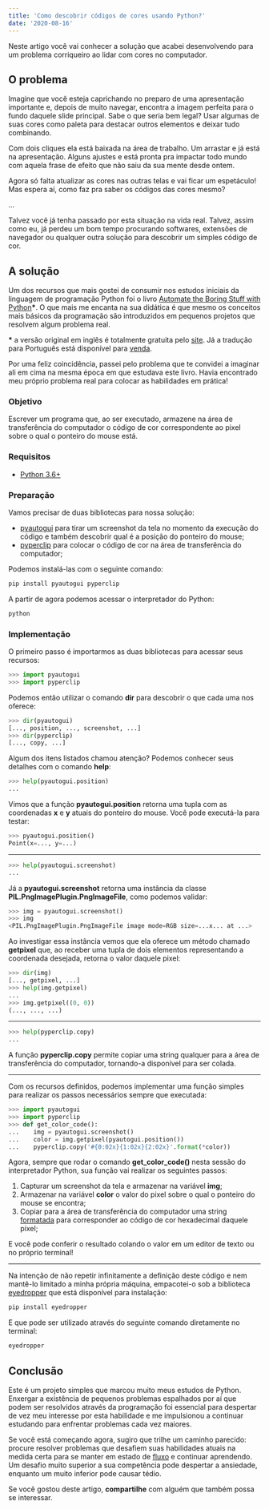 ```yaml
---
title: 'Como descobrir códigos de cores usando Python?'
date: '2020-08-16'
---
```


Neste artigo você vai conhecer a solução que acabei desenvolvendo para um problema corriqueiro ao lidar com cores no computador.

## O problema

Imagine que você esteja caprichando no preparo de uma apresentação importante e, depois de muito navegar, encontra a imagem perfeita para o fundo daquele slide principal. Sabe o que seria bem legal? Usar algumas de suas cores como paleta para destacar outros elementos e deixar tudo combinando.

Com dois cliques ela está baixada na área de trabalho. Um arrastar e já está na apresentação. Alguns ajustes e está pronta pra impactar todo mundo com aquela frase de efeito que não saiu da sua mente desde ontem.

Agora só falta atualizar as cores nas outras telas e vai ficar um espetáculo! Mas espera aí, como faz pra saber os códigos das cores mesmo?

...

Talvez você já tenha passado por esta situação na vida real. Talvez, assim como eu, já perdeu um bom tempo procurando softwares, extensões de navegador ou qualquer outra solução para descobrir um simples código de cor.

## A solução

Um dos recursos que mais gostei de consumir nos estudos iniciais da linguagem de programação Python foi o livro <a target="_blank" href="https://automatetheboringstuff.com/">Automate the Boring Stuff with Python</a>**\***. O que mais me encanta na sua didática é que mesmo os conceitos mais básicos da programação são introduzidos em pequenos projetos que resolvem algum problema real.

**\*** a versão original em inglês é totalmente gratuita pelo <a target="_blank" href="https://automatetheboringstuff.com/">site</a>. Já a tradução para Português está disponível para <a target="_blank" href="https://amzn.to/3h2DO4H">venda</a>.

Por uma feliz coincidência, passei pelo problema que te convidei a imaginar ali em cima na mesma época em que estudava este livro. Havia encontrado meu próprio problema real para colocar as habilidades em prática!

### Objetivo

Escrever um programa que, ao ser executado, armazene na área de transferência do computador o código de cor correspondente ao pixel sobre o qual o ponteiro do mouse está.

### Requisitos

- <a target="_blank" href="https://www.python.org/downloads/">Python 3.6+</a>

### Preparação

Vamos precisar de duas bibliotecas para nossa solução:
- <a target="_blank" href="https://pyautogui.readthedocs.io/en/latest/index.html">pyautogui</a> para tirar um screenshot da tela no momento da execução do código e também descobrir qual é a posição do ponteiro do mouse;
- <a target="_blank" href="https://pyperclip.readthedocs.io/en/latest/">pyperclip</a> para colocar o código de cor na área de transferência do computador;

Podemos instalá-las com o seguinte comando:

```python
pip install pyautogui pyperclip
```

A partir de agora podemos acessar o interpretador do Python:

```python
python
```

### Implementação

O primeiro passo é importarmos as duas bibliotecas para acessar seus recursos:

```python
>>> import pyautogui
>>> import pyperclip
```

Podemos então utilizar o comando **dir** para descobrir o que cada uma nos oferece:

```python
>>> dir(pyautogui)
[..., position, ..., screenshot, ...]
>>> dir(pyperclip)
[..., copy, ...]
```

Algum dos itens listados chamou atenção? Podemos conhecer seus detalhes com o comando **help**:

```python
>>> help(pyautogui.position)
...
```

Vimos que a função **pyautogui.position** retorna uma tupla com as coordenadas **x** e **y** atuais do ponteiro do mouse. Você pode executá-la para testar:

```python
>>> pyautogui.position()
Point(x=..., y=...)
```

---

```python
>>> help(pyautogui.screenshot)
...
```

Já a **pyautogui.screenshot** retorna uma instância da classe **PIL.PngImagePlugin.PngImageFile**, como podemos validar:

```python
>>> img = pyautogui.screenshot()
>>> img
<PIL.PngImagePlugin.PngImageFile image mode=RGB size=...x... at ...>
```

Ao investigar essa instância vemos que ela oferece um método chamado **getpixel** que, ao receber uma tupla de dois elementos representando a coordenada desejada, retorna o valor daquele pixel:

```python
>>> dir(img)
[..., getpixel, ...]
>>> help(img.getpixel)
...
>>> img.getpixel((0, 0))
(..., ..., ...)
```

---

```python
>>> help(pyperclip.copy)
...
```

A função **pyperclip.copy** permite copiar uma string qualquer para a área de transferência do computador, tornando-a disponível para ser colada.

---

Com os recursos definidos, podemos implementar uma função simples para realizar os passos necessários sempre que executada:

```python
>>> import pyautogui
>>> import pyperclip
>>> def get_color_code():
...    img = pyautogui.screenshot()
...    color = img.getpixel(pyautogui.position())
...    pyperclip.copy('#{0:02x}{1:02x}{2:02x}'.format(*color))
```

Agora, sempre que rodar o comando **get_color_code()** nesta sessão do interpretador Python, sua função vai realizar os seguintes passos:
1. Capturar um screenshot da tela e armazenar na variável **img**;
2. Armazenar na variável **color** o valor do pixel sobre o qual o ponteiro do mouse se encontra;
3. Copiar para a área de transferência do computador uma string <a target="_blank" href="https://stackoverflow.com/a/19996754/9234095">formatada</a> para corresponder ao código de cor hexadecimal daquele pixel;

E você pode conferir o resultado colando o valor em um editor de texto ou no próprio terminal!

---

Na intenção de não repetir infinitamente a definição deste código e nem mantê-lo limitado a minha própria máquina, empacotei-o sob a biblioteca <a target="_blank" href="https://pypi.org/project/eyedropper/">eyedropper</a> que está disponível para instalação:

```python
pip install eyedropper
```

E que pode ser utilizado através do seguinte comando diretamente no terminal:

```python
eyedropper
```

## Conclusão

Este é um projeto simples que marcou muito meus estudos de Python. Enxergar a existência de pequenos problemas espalhados por aí que podem ser resolvidos através da programação foi essencial para despertar de vez meu interesse por esta habilidade e me impulsionou a continuar estudando para enfrentar problemas cada vez maiores.

Se você está começando agora, sugiro que trilhe um caminho parecido: procure resolver problemas que desafiem suas habilidades atuais na medida certa para se manter em estado de <a target="_blank" href="https://www.ted.com/talks/mihaly_csikszentmihalyi_flow_the_secret_to_happiness?language=pt-br#t-588436">fluxo</a> e continuar aprendendo. Um desafio muito superior a sua competência pode despertar a ansiedade, enquanto um muito inferior pode causar tédio.

Se você gostou deste artigo, **compartilhe** com alguém que também possa se interessar.
